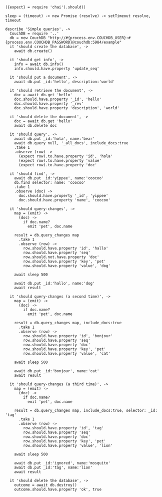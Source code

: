     ({expect} = require 'chai').should()

    sleep = (timeout) -> new Promise (resolve) -> setTimeout resolve, timeout

    describe 'Simple queries', ->
      CouchDB = require '..'
      db = new CouchDB "http://#{process.env.COUCHDB_USER}:#{process.env.COUCHDB_PASSWORD}@couchdb:5984/example"
      it 'should create the database', ->
        await db.create()

      it 'should get info', ->
        info = await db.info()
        info.should.have.property 'update_seq'

      it 'should put a document', ->
        await db.put _id:'hello', description:'world'

      it 'should retrieve the document', ->
        doc = await db.get 'hello'
        doc.should.have.property '_id', 'hello'
        doc.should.have.property '_rev'
        doc.should.have.property 'description', 'world'

      it 'should delete the document', ->
        doc = await db.get 'hello'
        await db.delete doc

      it 'should query', ->
        await db.put _id:'hola', name:'bear'
        await db.query null, '_all_docs', include_docs:true
        .take 1
        .observe (row) ->
          (expect row).to.have.property 'id', 'hola'
          (expect row).to.have.property 'value'
          (expect row).to.have.property 'doc'

      it 'should find', ->
        await db.put _id:'yippee', name:'coocoo'
        db.find selector: name: 'coocoo'
        .take 1
        .observe (doc) ->
          doc.should.have.property '_id', 'yippee'
          doc.should.have.property 'name', 'coocoo'

      it 'should query-changes', ->
        map = (emit) ->
          (doc) ->
            if doc.name?
              emit 'pet', doc.name

        result = db.query_changes map
          .take 1
          .observe (row) ->
            row.should.have.property 'id', 'hallo'
            row.should.have.property 'seq'
            row.should.not.have.property 'doc'
            row.should.have.property 'key', 'pet'
            row.should.have.property 'value', 'dog'

        await sleep 500

        await db.put _id:'hallo', name:'dog'
        await result

      it 'should query-changes (a second time)', ->
        map = (emit) ->
          (doc) ->
            if doc.name?
              emit 'pet', doc.name

        result = db.query_changes map, include_docs:true
          .take 1
          .observe (row) ->
            row.should.have.property 'id', 'bonjour'
            row.should.have.property 'seq'
            row.should.have.property 'doc'
            row.should.have.property 'key', 'pet'
            row.should.have.property 'value', 'cat'

        await sleep 500

        await db.put _id:'bonjour', name:'cat'
        await result

      it 'should query-changes (a third time)', ->
        map = (emit) ->
          (doc) ->
            if doc.name?
              emit 'pet', doc.name

        result = db.query_changes map, include_docs:true, selector: _id: 'tag'
          .take 1
          .observe (row) ->
            row.should.have.property 'id', 'tag'
            row.should.have.property 'seq'
            row.should.have.property 'doc'
            row.should.have.property 'key', 'pet'
            row.should.have.property 'value', 'lion'

        await sleep 500

        await db.put _id:'ignored', name:'mosquito'
        await db.put _id:'tag', name:'lion'
        await result

      it 'should delete the database', ->
        outcome = await db.destroy()
        outcome.should.have.property 'ok', true
